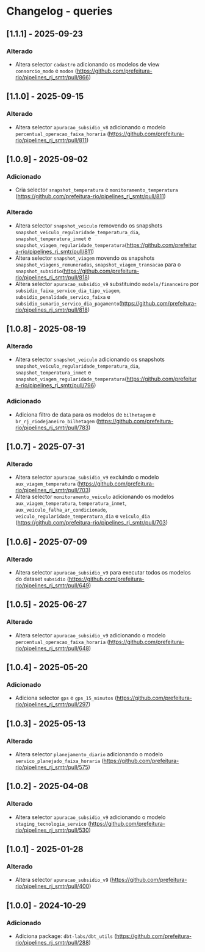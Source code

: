 # Changelog - queries

## [1.1.1] - 2025-09-23

### Alterado

- Altera selector `cadastro` adicionando os modelos de view `consorcio_modo` e `modos` (https://github.com/prefeitura-rio/pipelines_rj_smtr/pull/866)

## [1.1.0] - 2025-09-15

### Alterado

- Altera selector `apuracao_subsidio_v8` adicionando o modelo `percentual_operacao_faixa_horaria` (https://github.com/prefeitura-rio/pipelines_rj_smtr/pull/811)

## [1.0.9] - 2025-09-02

### Adicionado

- Cria selector `snapshot_temperatura` e `monitoramento_temperatura` (https://github.com/prefeitura-rio/pipelines_rj_smtr/pull/811)

### Alterado

- Altera selector `snapshot_veiculo` removendo os snapshots `snapshot_veiculo_regularidade_temperatura_dia`, `snapshot_temperatura_inmet` e `snapshot_viagem_regularidade_temperatura`(https://github.com/prefeitura-rio/pipelines_rj_smtr/pull/811)
- Altera selector `snapshot_viagem` movendo os snapshots `snapshot_viagens_remuneradas`, `snapshot_viagem_transacao` para o `snapshot_subsidio`(https://github.com/prefeitura-rio/pipelines_rj_smtr/pull/818)
- Altera selector `apuracao_subsidio_v9` substituindo `models/financeiro` por `subsidio_faixa_servico_dia_tipo_viagem`, `subsidio_penalidade_servico_faixa` e `subsidio_sumario_servico_dia_pagamento`(https://github.com/prefeitura-rio/pipelines_rj_smtr/pull/818)

## [1.0.8] - 2025-08-19

### Alterado

- Altera selector `snapshot_veiculo` adicionando os snapshots `snapshot_veiculo_regularidade_temperatura_dia`, `snapshot_temperatura_inmet` e `snapshot_viagem_regularidade_temperatura`(https://github.com/prefeitura-rio/pipelines_rj_smtr/pull/796)

### Adicionado

- Adiciona filtro de data para os modelos de `bilhetagem` e `br_rj_riodejaneiro_bilhetagem` (https://github.com/prefeitura-rio/pipelines_rj_smtr/pull/783)

## [1.0.7] - 2025-07-31

### Alterado

- Altera selector `apuracao_subsidio_v9` excluindo o modelo `aux_viagem_temperatura` (https://github.com/prefeitura-rio/pipelines_rj_smtr/pull/703)
- Altera selector `monitoramento_veiculo` adicionando os modelos `aux_viagem_temperatura`, `temperatura_inmet`, `aux_veiculo_falha_ar_condicionado`, `veiculo_regularidade_temperatura_dia` e `veiculo_dia` (https://github.com/prefeitura-rio/pipelines_rj_smtr/pull/703)

## [1.0.6] - 2025-07-09

### Alterado

- Altera selector `apuracao_subsidio_v9` para executar todos os modelos do dataset `subsidio` (https://github.com/prefeitura-rio/pipelines_rj_smtr/pull/649)

## [1.0.5] - 2025-06-27

### Alterado

- Altera selector `apuracao_subsidio_v9` adicionando o modelo `percentual_operacao_faixa_horaria` (https://github.com/prefeitura-rio/pipelines_rj_smtr/pull/648)

## [1.0.4] - 2025-05-20

### Adicionado

- Adiciona selector `gps` e `gps_15_minutos` (https://github.com/prefeitura-rio/pipelines_rj_smtr/pull/297)

## [1.0.3] - 2025-05-13

### Alterado

- Altera selector `planejamento_diario` adicionando o modelo `servico_planejado_faixa_horaria` (https://github.com/prefeitura-rio/pipelines_rj_smtr/pull/575)

## [1.0.2] - 2025-04-08

### Alterado

- Altera selector `apuracao_subsidio_v9` adicionando o modelo `staging_tecnologia_servico` (https://github.com/prefeitura-rio/pipelines_rj_smtr/pull/530)

## [1.0.1] - 2025-01-28

### Alterado

- Altera selector `apuracao_subsidio_v9` (https://github.com/prefeitura-rio/pipelines_rj_smtr/pull/400)

## [1.0.0] - 2024-10-29

### Adicionado

- Adiciona package: `dbt-labs/dbt_utils` (https://github.com/prefeitura-rio/pipelines_rj_smtr/pull/288)